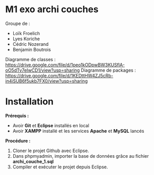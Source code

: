 # M1 exo archi couches

Groupe de :
- Loïk Froelich
- Lyes Koriche
- Cédric Nozerand
- Benjamin Boutrois

Diagramme de classes : https://drive.google.com/file/d/1peo1kODpwBW3KUSflA-oO5dTv7eIwCD1/view?usp=sharing
Diagramme de packages : https://drive.google.com/file/d/1KEDttHW4ZJ5cRb-in4iSUB6f5ukb7FX0/view?usp=sharing

# Installation

**Prérequis :**
- Avoir **Git** et **Eclipse** installés en local
- Avoir **XAMPP** installé et les services **Apache** et **MySQL** lancés

**Procédure :**

1. Cloner le projet Github avec Eclipse.
2. Dans phpmyadmin, importer la base de données grâce au fichier **archi_couche_1.sql**
3. Compiler et exécuter le projet depuis Eclipse.
